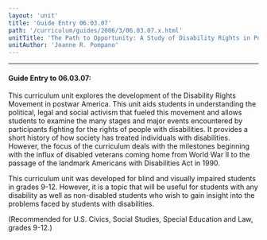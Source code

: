 ```yaml
---
layout: 'unit'
title: 'Guide Entry 06.03.07'
path: '/curriculum/guides/2006/3/06.03.07.x.html'
unitTitle: 'The Path to Opportunity: A Study of Disability Rights in Postwar America'
unitAuthor: 'Joanne R. Pompano'
---
```


<body>
<hr/>
 <h4>
  Guide Entry to 06.03.07:
 </h4>
 <p>
  This curriculum unit explores the development of the Disability Rights Movement in postwar America. This unit aids students in understanding the political, legal and social activism that fueled this movement and allows students to examine the many stages and major events encountered by participants fighting for the rights of people with disabilities. It provides a short history of how society has treated individuals with disabilities. However, the focus of the curriculum deals with the milestones beginning with the influx of disabled veterans coming home from World War II to the passage of the landmark Americans with Disabilities Act in 1990.
 </p>
<p>
  This curriculum unit was developed for blind and visually impaired students in grades 9-12. However, it is a topic that will be useful for students with any disability as well as non-disabled students who wish to gain insight into the problems faced by students with disabilities.
 </p>
<p>
  (Recommended for U.S. Civics, Social Studies, Special Education and Law, grades 9-12.)
 </p>

</body>
